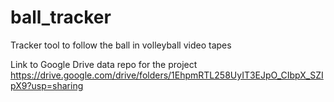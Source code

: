 # ball_tracker
Tracker tool to follow the ball in volleyball video tapes


Link to Google Drive data repo for the project 
https://drive.google.com/drive/folders/1EhpmRTL258UyIT3EJpO_CIbpX_SZIpX9?usp=sharing
